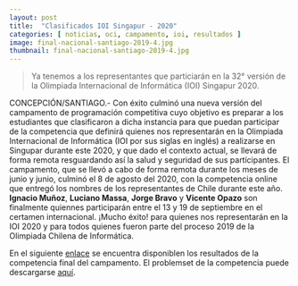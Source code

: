 ```yaml
---
layout: post
title:  "Clasificados IOI Singapur - 2020"
categories: [ noticias, oci, campamento, ioi, resultados ]
image: final-nacional-santiago-2019-4.jpg
thumbnail: final-nacional-santiago-2019-4.jpg
---
```


> Ya tenemos a los representantes que particiarán en la 32° versión de la Olimpiada Internacional de Informática (IOI) Singapur 2020.

CONCEPCIÓN/SANTIAGO.- Con éxito culminó una nueva versión del campamento de programación competitiva cuyo objetivo es preparar a los estudiantes que clasificaron a dicha instancia para que puedan participar de la competencia que definirá quienes nos representarán en la Olimpiada Internacional de Informática (IOI por sus siglas en inglés) a realizarse en Singupar durante este 2020, y que dado el contexto actual, se llevará de forma remota resguardando así la salud y seguridad de sus partícipantes. El campamento, que se llevó a cabo de forma remota durante los meses de junio y junio, culminó el 8 de agosto del 2020, con la competencia online que entregó los nombres de los representantes de Chile durante este año. **Ignacio Muñoz**, **Luciano Massa**, **Jorge Bravo** y **Vicente Opazo** son finalmente quiennes participarán entre el 13 y 19 de septiembre en el certamen internacional. ¡Mucho éxito! para quienes nos representarán en la IOI 2020 y para todos quienes fueron parte del proceso 2019 de la Olimpiada Chilena de Informática.

En el siguiente [enlace](https://olimpiada-informatica.cl/resultados/2019/campamento.pdf) se encuentra disponiblen los resultados de la competencia final del campamento. El problemset de la competencia puede descargarse [aquí](https://olimpiada-informatica.cl/resultados/2019/problemsetcampamento2019.pdf). 
